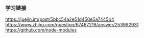 ### 学习链接
https://juejin.im/post/5bbc54a2e51d450e5a7445b4
https://www.zhihu.com/question/67467219/answer/253992931
https://github.com/node-modules
